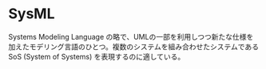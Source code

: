 # SysML

Systems Modeling Language の略で、UMLの一部を利用しつつ新たな仕様を加えたモデリング言語のひとつ。複数のシステムを組み合わせたシステムであるSoS (System of Systems) を表現するのに適している。
